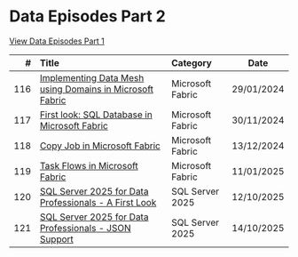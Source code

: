 # Data Episodes Part 2

[View Data Episodes Part 1](https://github.com/antonchgr/episodes)

| # | Title | Category | Date |
| ---: | :--- | :--- | :---: |
| 116 | [Implementing Data Mesh using Domains in Microsoft Fabric](https://github.com/antonchgr/dataepisodes2024/tree/main/E116) | Microsoft Fabric | 29/01/2024 |
| 117 | [First look: SQL Database in Microsoft Fabric](https://github.com/antonchgr/dataepisodes2024/tree/main/E117) | Microsoft Fabric | 30/11/2024 |
| 118 | [Copy Job in Microsoft Fabric](https://github.com/antonchgr/dataepisodes2024/tree/main/E118) | Microsoft Fabric | 13/12/2024 |
| 119 | [Task Flows in Microsoft Fabric](https://github.com/antonchgr/dataepisodes2024/tree/main/E119) | Microsoft Fabric | 11/01/2025 |
| 120 | [SQL Server 2025 for Data Professionals - A First Look](https://github.com/antonchgr/dataepisodes2024/tree/main/E120) | SQL Server 2025 | 12/10/2025 |
| 121 | [SQL Server 2025 for Data Professionals - JSON Support](https://github.com/antonchgr/dataepisodes2024/tree/main/E121) | SQL Server 2025 | 14/10/2025 |

<!-- [View Data Episodes Part 3](https://github.com/antonchgr/episodes) -->
